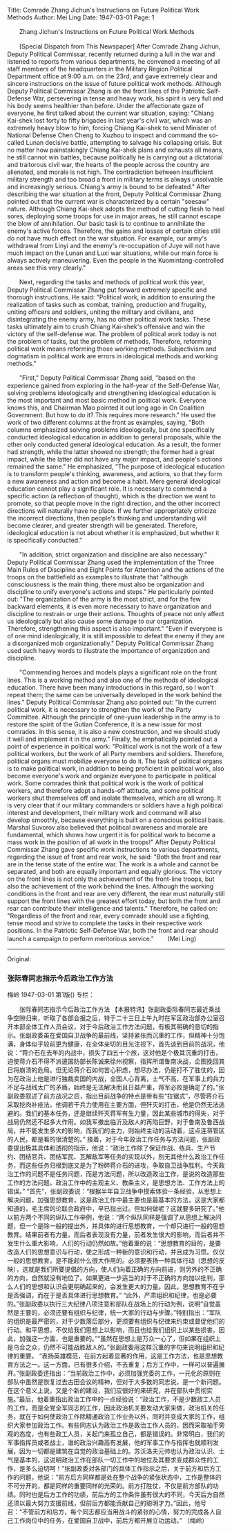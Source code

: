 Title: Comrade Zhang Jichun's Instructions on Future Political Work Methods
Author: Mei Ling
Date: 1947-03-01
Page: 1

　　Zhang Jichun's Instructions on Future Political Work Methods

　　[Special Dispatch from This Newspaper] After Comrade Zhang Jichun, Deputy Political Commissar, recently returned during a lull in the war and listened to reports from various departments, he convened a meeting of all staff members of the headquarters in the Military Region Political Department office at 9:00 a.m. on the 23rd, and gave extremely clear and sincere instructions on the issue of future political work methods. Although Deputy Political Commissar Zhang is on the front lines of the Patriotic Self-Defense War, persevering in tense and heavy work, his spirit is very full and his body seems healthier than before. Under the affectionate gaze of everyone, he first talked about the current war situation, saying: "Chiang Kai-shek lost forty to fifty brigades in last year's civil war, which was an extremely heavy blow to him, forcing Chiang Kai-shek to send Minister of National Defense Chen Cheng to Xuzhou to inspect and command the so-called Lunan decisive battle, attempting to salvage his collapsing crisis. But no matter how painstakingly Chiang Kai-shek plans and exhausts all means, he still cannot win battles, because politically he is carrying out a dictatorial and traitorous civil war, the hearts of the people across the country are alienated, and morale is not high. The contradiction between insufficient military strength and too broad a front in military terms is always unsolvable and increasingly serious. Chiang's army is bound to be defeated." After describing the war situation at the front, Deputy Political Commissar Zhang pointed out that the current war is characterized by a certain "seesaw" nature. Although Chiang Kai-shek adopts the method of cutting flesh to heal sores, deploying some troops for use in major areas, he still cannot escape the blow of annihilation. Our basic task is to continue to annihilate the enemy's active forces. Therefore, the gains and losses of certain cities still do not have much effect on the war situation. For example, our army's withdrawal from Linyi and the enemy's re-occupation of Juye will not have much impact on the Lunan and Luxi war situations, while our main force is always actively maneuvering. Even the people in the Kuomintang-controlled areas see this very clearly."

　　Next, regarding the tasks and methods of political work this year, Deputy Political Commissar Zhang put forward extremely specific and thorough instructions. He said: "Political work, in addition to ensuring the realization of tasks such as combat, training, production and frugality, uniting officers and soldiers, uniting the military and civilians, and disintegrating the enemy army, has no other political work tasks. These tasks ultimately aim to crush Chiang Kai-shek's offensive and win the victory of the self-defense war. The problem of political work today is not the problem of tasks, but the problem of methods. Therefore, reforming political work means reforming those working methods. Subjectivism and dogmatism in political work are errors in ideological methods and working methods."

　　"First," Deputy Political Commissar Zhang said, "based on the experience gained from exploring in the half-year of the Self-Defense War, solving problems ideologically and strengthening ideological education is the most important and most basic method in political work. Everyone knows this, and Chairman Mao pointed it out long ago in On Coalition Government. But how to do it? This requires more research." He used the work of two different columns at the front as examples, saying, "Both columns emphasized solving problems ideologically, but one specifically conducted ideological education in addition to general proposals, while the other only conducted general ideological education. As a result, the former had strength, while the latter showed no strength; the former had a great impact, while the latter did not have any major impact, and people's actions remained the same." He emphasized, "The purpose of ideological education is to transform people's thinking, awareness, and actions, so that they form a new awareness and action and become a habit. Mere general ideological education cannot play a significant role. It is necessary to commend a specific action (a reflection of thought), which is the direction we want to promote, so that people move in the right direction, and the other incorrect directions will naturally have no place. If we further appropriately criticize the incorrect directions, then people's thinking and understanding will become clearer, and greater strength will be generated. Therefore, ideological education is not about whether it is emphasized, but whether it is specifically conducted."

　　"In addition, strict organization and discipline are also necessary." Deputy Political Commissar Zhang used the implementation of the Three Main Rules of Discipline and Eight Points for Attention and the actions of the troops on the battlefield as examples to illustrate that "although consciousness is the main thing, there must also be organization and discipline to unify everyone's actions and steps." He particularly pointed out: "The organization of the army is the most strict, and for the few backward elements, it is even more necessary to have organization and discipline to restrain or urge their actions. Thoughts of peace not only affect us ideologically but also cause some damage to our organization. Therefore, strengthening this aspect is also important." "Even if everyone is of one mind ideologically, it is still impossible to defeat the enemy if they are a disorganized mob organizationally." Deputy Political Commissar Zhang used such heavy words to illustrate the importance of organization and discipline.

　　"Commending heroes and models plays a significant role on the front lines. This is a working method and also one of the methods of ideological education. There have been many introductions in this regard, so I won't repeat them; the same can be universally developed in the work behind the lines." Deputy Political Commissar Zhang also pointed out: "In the current political work, it is necessary to strengthen the work of the Party Committee. Although the principle of one-yuan leadership in the army is to restore the spirit of the Gutian Conference, it is a new issue for most comrades. In this sense, it is also a new construction, and we should study it well and implement it in the army." Finally, he emphatically pointed out a point of experience in political work: "Political work is not the work of a few political workers, but the work of all Party members and soldiers. Therefore, political organs must mobilize everyone to do it. The task of political organs is to make political work, in addition to being proficient in political work, also become everyone's work and organize everyone to participate in political work. Some comrades think that political work is the work of political workers, and therefore adopt a hands-off attitude, and some political workers shut themselves off and isolate themselves, which are all wrong. It is very clear that if our military commanders or soldiers have a high political interest and development, their military work and command will also develop smoothly, because everything is built on a conscious political basis. Marshal Suvorov also believed that political awareness and morale are fundamental, which shows how urgent it is for political work to become a mass work in the position of all work in the troops!" After Deputy Political Commissar Zhang gave specific work instructions to various departments, regarding the issue of front and rear work, he said: "Both the front and rear are in the tense state of the entire war. The work is a whole and cannot be separated, and both are equally important and equally glorious. The victory on the front lines is not only the achievement of the front-line troops, but also the achievement of the work behind the lines. Although the working conditions in the front and rear are very different, the rear must naturally still support the front lines with the greatest effort today, but both the front and rear can contribute their intelligence and talents." Therefore, he called on: "Regardless of the front and rear, every comrade should use a fighting, tense mood and strive to complete the tasks in their respective work positions. In the Patriotic Self-Defense War, both the front and rear should launch a campaign to perform meritorious service."
　　(Mei Ling)



<hr /> 

Original: 


### 张际春同志指示今后政治工作方法
梅岭
1947-03-01
第1版()
专栏：

　　张际春同志指示今后政治工作方法
    【本报特讯】张副政委际春同志最近乘战争空隙归来，听取了各部会报之后，特于二十三日上午九时在军区政治部办公室召开本部全体工作人员会议，对于今后政治工作方法问题，有极其明确的恳切的指示。张副政委虽在爱国自卫战争的最前线，坚持紧张而沉重的工作，但精神十分饱满，身体似乎较前更为健康，在全体亲切的目光注视下，首先谈到目前的战况，他说：“蒋介石在去年的内战中，损失了四五十个旅，这对他是个极其沉重的打击，迫使蒋介石不得不派遣国防部长陈诚来徐州视察，指挥所谓鲁南决战，企图挽回其日将崩溃的危局。但无论蒋介石如何苦心积虑，想尽办法，仍是打不了胜仗的，因为在政治上他是进行独裁卖国的内战，全国人心背离，士气不高，在军事上的兵力不足与战线太广的矛盾，始终是无法解决而且日益严重，蒋军必败是确定了的。”张副政委叙述了前方战况之后，指出目前战争的特点是带有些“拉锯式”，尽管蒋介石采取挖肉补疮法，他调若干兵力使用在主要方面，但歼灭的打击，他是仍然无法逃避的。我们的基本任务，还是继续歼灭蒋军有生力量，因此某些城市的得失，对于战局仍然还不起多大作用。如我军撤出临沂及敌人的再陷巨野，对于鲁南及鲁西战局，并不能发生多大的影响，而我们的主力，则始终主动的活动着，这点连蒋管区的人民，都是看的很清楚的。”
    接着，对于今年政治工作任务与方法问题，张副政委提出极其具体和透彻的指示，他说：“政治工作除了保证作战、练兵、生产节约、团结官兵、团结军民、瓦解敌军等任务的实现以外，别无其他什么政治工作任务，而这些任务归根到底又是为了粉碎蒋介石的进攻，争取自卫战争胜利。今天政治工作的问题不是任务问题，而是方法问题，所以改造政治工作，是说的改造那些工作的方法问题。政治工作中的主观主义、教条主义，是思想方法、工作方法上的错误。”
    “首先”，张副政委说：“根据半年自卫战争中摸索体验一条经验，从思想上解决问题，加强思想教育，这是政治工作中最主要也是最基本的方法，这是大家都知道的，毛主席的论联合政府中，早已指出过。但如何做呢？这就要多研究了。”他以前方两个不同的纵队工作举例，他说：“两个纵队同样是强调了从思想上解决问题，但一个是除一般的提出外，并具体的进行思想教育，一个却只进行一般的思想教育。结果前者有力量，而后者表现没有力量，前者发生很大的影响，而后者并不发生什么重大影响，人们的行动仍然如故。”他着重的说：“思想教育的目的，是要改造人们的思想意识与行动，使之形成一种新的意识和行动，并且成为习惯。仅仅一般的思想教育，是不能起什么很大作用的。必须要表扬一种具体行动（思想的反映），这就是我们所要提倡的方向，使人们向着正确的方向前进，则另外的不正确的方向，自然就没有地位了。如果更进一步适当的对于不正确的方向加以批判，那么人们的思想和认识会更明确起来的，会发生更大的力量。因此，思想教育不在乎是否强调，而在于是否具体进行思想教育。”
    “此外，严肃组织和纪律，也是必要的。”张副政委以执行三大纪律八项注意和部队在战场上的行动为例，说明“自觉虽然是主要的，必须还要有组织与纪律，统一大家的行动与步骤。”特别指出：“军队的组织是最严密的，对于少数落后部分，更须要有组织与纪律来约束或督促他们的行动。和平思想，不仅给我们思想上以影响，而且也给我们组织上以某些损害。因此，加强这一方面，也是重要的。”“虽然在思想上是万众一心了，但如果在组织上是乌合之众，仍然不可能战胜敌人的。”张副政委用这样沉重的字句来说明组织和纪律的重要。
    “表扬英雄模范，在前方起着显著的作用，这是工作方法，也是思想教育方法之一。这一方面，已有很多介绍，不去重复；后方工作中，一样可以普遍展开。”张副政委还指出：“当前政治工作中，必须加强党委的工作，一元化的原则在部队中虽然是恢复过去古田会议的精神，但对于大多数的同志说，是一个新问题。在这个意义上说，又是个新的建设，我们应很好的来研究，并在部队中贯彻实施。”最后，他着重指出政治工作中的一点经验说：“政治工作，不是少数政工人员的工作，而是全党全军同志的工作，因此政治机关要发动大家来做，政治机关的任务，就在于如何使政治工作除精通政治工作业务以外，同时并变成大家的工作，组织大家参加政治工作。有些同志认为政治工作是政治工作人员的，因而采取袖手旁观的态度，也有些政工人员，关起门来孤立自己，都是错误的。非常明白，我们的军事指挥员或者战士，谁的政治兴趣高有发展，他的军事工作与指挥也就顺利发展，因为一切都是建筑在自觉的政治基础上的。苏沃洛夫元帅也认为政治认识、士气是基本的，这说明政治工作在部队一切工作中的地位及其要求变成群众性的工作，是多么迫切呵！”张副政委对各部门的具体工作指示之后，关于前方和后方工作的问题，他说：“前方后方同样都是处在整个战争的紧张状态中，工作是整体的不可分开的，都是同样的重要同样的光荣的。前方打胜仗，不仅是前方部队的功绩。同时也是后方工作的功绩，前后方的工作条件虽有很大的不同，今天后方自然还须以最大努力支援前线，但前后方都能贡献自己的聪明才力。”因此，他号召：“不管前方和后方，每个同志都应当用战斗的紧张的心情，努力的完成各人自己工作岗位中的任务，在爱国自卫战中，前后方都开展立功运动。”
                （梅岭）
